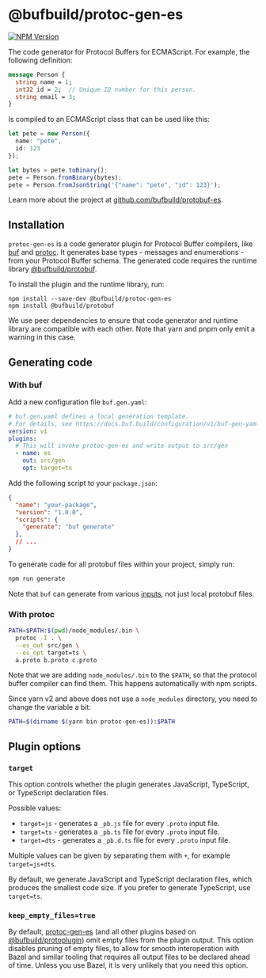 # @bufbuild/protoc-gen-es

 [![NPM Version](https://img.shields.io/npm/v/@bufbuild/protoc-gen-es/latest?color=green&label=%40bufbuild%2Fprotoc-gen-es)](https://www.npmjs.com/package/@bufbuild/protoc-gen-es) 

The code generator for Protocol Buffers for ECMAScript. For example, the 
following definition:

```protobuf
message Person {
  string name = 1;
  int32 id = 2;  // Unique ID number for this person.
  string email = 3;
}
```

Is compiled to an ECMAScript class that can be used like this:

```typescript
let pete = new Person({
  name: "pete",
  id: 123
});

let bytes = pete.toBinary();
pete = Person.fromBinary(bytes);
pete = Person.fromJsonString('{"name": "pete", "id": 123}');
```

Learn more about the project at [github.com/bufbuild/protobuf-es](https://github.com/bufbuild/protobuf-es).


## Installation

`protoc-gen-es` is a code generator plugin for Protocol Buffer compilers,
like [buf](https://github.com/bufbuild/buf) and [protoc](https://github.com/protocolbuffers/protobuf/releases).
It generates base types - messages and enumerations - from your Protocol Buffer 
schema. The generated code requires the runtime library [@bufbuild/protobuf](https://www.npmjs.com/package/@bufbuild/protobuf).

To install the plugin and the runtime library, run:

```shell
npm install --save-dev @bufbuild/protoc-gen-es
npm install @bufbuild/protobuf
```

We use peer dependencies to ensure that code generator and runtime library are
compatible with each other. Note that yarn and pnpm only emit a warning in this case.


## Generating code

### With buf

Add a new configuration file `buf.gen.yaml`:

```yaml
# buf.gen.yaml defines a local generation template.
# For details, see https://docs.buf.build/configuration/v1/buf-gen-yaml
version: v1
plugins:
  # This will invoke protoc-gen-es and write output to src/gen
  - name: es
    out: src/gen
    opt: target=ts
```

Add the following script to your `package.json`:

```json
{
  "name": "your-package",
  "version": "1.0.0",
  "scripts": {
    "generate": "buf generate"
  },
  // ...
}
```

To generate code for all protobuf files within your project, simply run:

```bash
npm run generate
```

Note that `buf` can generate from various [inputs](https://docs.buf.build/reference/inputs),
not just local protobuf files. 


### With protoc

```bash
PATH=$PATH:$(pwd)/node_modules/.bin \
  protoc -I . \
  --es_out src/gen \
  --es_opt target=ts \
  a.proto b.proto c.proto
```

Note that we are adding `node_modules/.bin` to the `$PATH`, so that the protocol
buffer compiler can find them. This happens automatically with npm scripts.

Since yarn v2 and above does not use a `node_modules` directory, you need to 
change the variable a bit:

```bash
PATH=$(dirname $(yarn bin protoc-gen-es)):$PATH
```

## Plugin options

### `target`

This option controls whether the plugin generates JavaScript, TypeScript,
or TypeScript declaration files.

Possible values:
- `target=js` - generates a `_pb.js` file for every `.proto` input file.
- `target=ts` - generates a `_pb.ts` file for every `.proto` input file.
- `target=dts` - generates a `_pb.d.ts` file for every `.proto` input file.

Multiple values can be given by separating them with `+`, for example
`target=js+dts`.

By default, we generate JavaScript and TypeScript declaration files, which
produces the smallest code size. If you prefer to generate TypeScript, use
`target=ts`.

### `keep_empty_files=true`

By default, [protoc-gen-es](https://www.npmjs.com/package/@bufbuild/protoc-gen-es) 
(and all other plugins based on [@bufbuild/protoplugin](https://www.npmjs.com/package/@bufbuild/protoplugin)) 
omit empty files from the plugin output. This option disables pruning of 
empty files, to allow for smooth interoperation with Bazel and similar 
tooling that requires all output files to be declared ahead of time.
Unless you use Bazel, it is very unlikely that you need this option.

